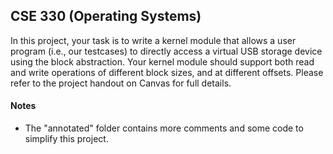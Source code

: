 ## CSE 330 (Operating Systems) 

In this project, your task is to write a kernel module that allows a user program (i.e., our testcases) to directly access a virtual USB storage device using the block abstraction.
Your kernel module should support both read and write operations of different block sizes, and at different offsets. Please refer to the project handout on Canvas for full details.


#### Notes

- The "annotated" folder contains more comments and some code to simplify this project.
